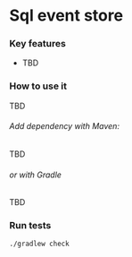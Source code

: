# Sql event store

### Key features
- TBD

### How to use it

TBD

###### Add dependency with Maven:

TBD

###### or with Gradle

TBD

### Run tests

```bash
./gradlew check
```
